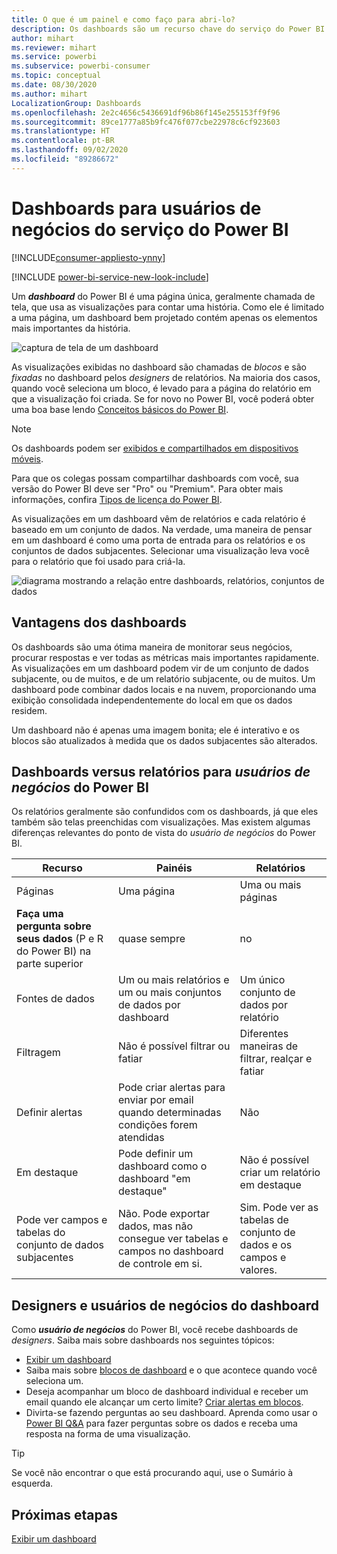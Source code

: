 ```yaml
---
title: O que é um painel e como faço para abri-lo?
description: Os dashboards são um recurso chave do serviço do Power BI.
author: mihart
ms.reviewer: mihart
ms.service: powerbi
ms.subservice: powerbi-consumer
ms.topic: conceptual
ms.date: 08/30/2020
ms.author: mihart
LocalizationGroup: Dashboards
ms.openlocfilehash: 2e2c4656c5436691df96b86f145e255153ff9f96
ms.sourcegitcommit: 89ce1777a85b9fc476f077cbe22978c6cf923603
ms.translationtype: HT
ms.contentlocale: pt-BR
ms.lasthandoff: 09/02/2020
ms.locfileid: "89286672"
---
```

# <a name="dashboards-for-business-users-of-the-power-bi-service"></a>Dashboards para usuários de negócios do serviço do Power BI

[!INCLUDE[consumer-appliesto-ynny](../includes/consumer-appliesto-ynny.md)]

[!INCLUDE [power-bi-service-new-look-include](../includes/power-bi-service-new-look-include.md)]

Um ***dashboard*** do Power BI é uma página única, geralmente chamada de tela, que usa as visualizações para contar uma história. Como ele é limitado a uma página, um dashboard bem projetado contém apenas os elementos mais importantes da história.

![captura de tela de um dashboard](media/end-user-dashboards/power-bi-dashboard.png)

As visualizações exibidas no dashboard são chamadas de *blocos* e são *fixadas* no dashboard pelos *designers* de relatórios. Na maioria dos casos, quando você seleciona um bloco, é levado para a página do relatório em que a visualização foi criada. Se for novo no Power BI, você poderá obter uma boa base lendo [Conceitos básicos do Power BI](end-user-basic-concepts.md).

> [!NOTE]
> Os dashboards podem ser [exibidos e compartilhados em dispositivos móveis](mobile/mobile-apps-view-dashboard.md).
>
> Para que os colegas possam compartilhar dashboards com você, sua versão do Power BI deve ser "Pro" ou "Premium". Para obter mais informações, confira [Tipos de licença do Power BI](end-user-license.md).

As visualizações em um dashboard vêm de relatórios e cada relatório é baseado em um conjunto de dados. Na verdade, uma maneira de pensar em um dashboard é como uma porta de entrada para os relatórios e os conjuntos de dados subjacentes. Selecionar uma visualização leva você para o relatório que foi usado para criá-la.

![diagrama mostrando a relação entre dashboards, relatórios, conjuntos de dados](media/end-user-dashboards/power-bi-diagram.png)

## <a name="advantages-of-dashboards"></a>Vantagens dos dashboards
Os dashboards são uma ótima maneira de monitorar seus negócios, procurar respostas e ver todas as métricas mais importantes rapidamente. As visualizações em um dashboard podem vir de um conjunto de dados subjacente, ou de muitos, e de um relatório subjacente, ou de muitos. Um dashboard pode combinar dados locais e na nuvem, proporcionando uma exibição consolidada independentemente do local em que os dados residem.

Um dashboard não é apenas uma imagem bonita; ele é interativo e os blocos são atualizados à medida que os dados subjacentes são alterados.

## <a name="dashboards-versus-reports-for-power-bi-business-users"></a>Dashboards versus relatórios para ***usuários de negócios*** do Power BI
Os relatórios geralmente são confundidos com os dashboards, já que eles também são telas preenchidas com visualizações. Mas existem algumas diferenças relevantes do ponto de vista do *usuário de negócios* do Power BI.

| **Recurso** | **Painéis** | **Relatórios** |
| --- | --- | --- |
| Páginas |Uma página |Uma ou mais páginas |
|**Faça uma pergunta sobre seus dados** (P e R do Power BI) na parte superior |quase sempre | no |
| Fontes de dados |Um ou mais relatórios e um ou mais conjuntos de dados por dashboard |Um único conjunto de dados por relatório |
| Filtragem |Não é possível filtrar ou fatiar |Diferentes maneiras de filtrar, realçar e fatiar |
| Definir alertas |Pode criar alertas para enviar por email quando determinadas condições forem atendidas |Não |
| Em destaque |Pode definir um dashboard como o dashboard "em destaque" |Não é possível criar um relatório em destaque |
| Pode ver campos e tabelas do conjunto de dados subjacentes |Não. Pode exportar dados, mas não consegue ver tabelas e campos no dashboard de controle em si. |Sim. Pode ver as tabelas de conjunto de dados e os campos e valores. |


## <a name="dashboard-designers-and-dashboard-business-users"></a>Designers e usuários de negócios do dashboard
Como ***usuário de negócios*** do Power BI, você recebe dashboards de *designers*. Saiba mais sobre dashboards nos seguintes tópicos:

* [Exibir um dashboard](end-user-dashboard-open.md)
* Saiba mais sobre [blocos de dashboard](end-user-tiles.md) e o que acontece quando você seleciona um.
* Deseja acompanhar um bloco de dashboard individual e receber um email quando ele alcançar um certo limite? [Criar alertas em blocos](end-user-alerts.md).
* Divirta-se fazendo perguntas ao seu dashboard. Aprenda como usar o [Power BI Q&A](end-user-q-and-a.md) para fazer perguntas sobre os dados e receba uma resposta na forma de uma visualização.

> [!TIP]
> Se você não encontrar o que está procurando aqui, use o Sumário à esquerda.
> 

## <a name="next-steps"></a>Próximas etapas
[Exibir um dashboard](end-user-dashboard-open.md) 
